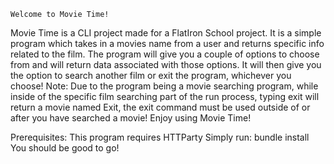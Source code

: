  
    Welcome to Movie Time!
Movie Time is a CLI project made for a FlatIron School project.
It is a simple program which takes in a movies name from a user and returns specific info related to the film.
The program will give you a couple of options to choose from and will return data associated with those options.
It will then give you the option to search another film or exit the program, whichever you choose!
Note: Due to the program being a movie searching program, while inside of the specific film searching part of the run process, typing exit will return a movie named Exit, the exit command must be used outside of or after you have searched a movie!
Enjoy using Movie Time!

Prerequisites:
This program requires HTTParty
    Simply run: bundle install
You should be good to go!

